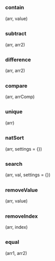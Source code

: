 ##
### contain
(arr, value)

##
### subtract
(arr, arr2)

##
### difference
(arr, arr2)

##
### compare
(arr, arrComp)

##
### unique
(arr)

##
### natSort
(arr, settings = {})

##
### search
(arr, val, settings = {})

##
### removeValue
(arr, value)

##
### removeIndex
(arr, index)

##
### equal
(arr1, arr2)